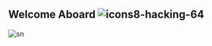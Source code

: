 ## Welcome Aboard ![icons8-hacking-64](https://user-images.githubusercontent.com/96528048/203910947-7663aab5-22c7-4bae-be9a-66847614a3b1.png)

![sn](https://user-images.githubusercontent.com/96528048/203910313-96a1f79f-f8f8-4aa9-84d5-7bb663f03c1a.jpg)
